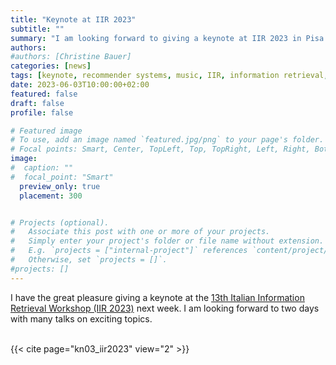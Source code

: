 ```yaml
---
title: "Keynote at IIR 2023"
subtitle: ""
summary: "I am looking forward to giving a keynote at IIR 2023 in Pisa."
authors: 
#authors: [Christine Bauer]
categories: [news]
tags: [keynote, recommender systems, music, IIR, information retrieval, talk]
date: 2023-06-03T10:00:00+02:00
featured: false
draft: false
profile: false

# Featured image
# To use, add an image named `featured.jpg/png` to your page's folder.
# Focal points: Smart, Center, TopLeft, Top, TopRight, Left, Right, BottomLeft, Bottom, BottomRight.
image:
#  caption: ""
#  focal_point: "Smart"
  preview_only: true
  placement: 300


# Projects (optional).
#   Associate this post with one or more of your projects.
#   Simply enter your project's folder or file name without extension.
#   E.g. `projects = ["internal-project"]` references `content/project/deep-learning/index.md`.
#   Otherwise, set `projects = []`.
#projects: []
---
```


I have the great pleasure giving a keynote at the [13th Italian Information Retrieval Workshop (IIR 2023)](http://iir2023.isti.cnr.it) next week. I am looking forward to two days with many talks on exciting topics.
<br>
<br>

{{< cite page="kn03_iir2023" view="2" >}}